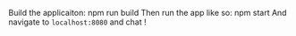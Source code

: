 Build the applicaiton: npm run build
Then run the app like so:  npm start
And navigate to `localhost:8080` and chat !